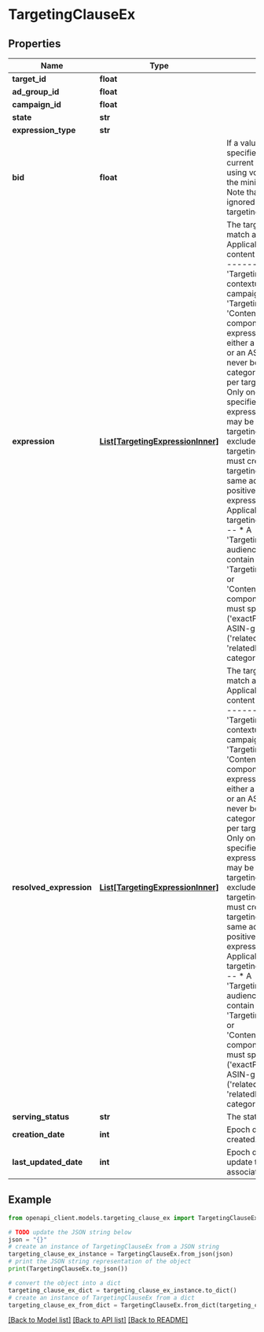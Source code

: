 # TargetingClauseEx


## Properties

Name | Type | Description | Notes
------------ | ------------- | ------------- | -------------
**target_id** | **float** |  | [optional] 
**ad_group_id** | **float** |  | [optional] 
**campaign_id** | **float** |  | [optional] 
**state** | **str** |  | [optional] 
**expression_type** | **str** |  | [optional] 
**bid** | **float** | If a value for &#x60;bid&#x60; is specified, it overrides the current adGroup bid. When using vcpm costType. $1 is the minimum bid for vCPM. Note that this field is ignored for negative targeting clauses. | [optional] 
**expression** | [**List[TargetingExpressionInner]**](TargetingExpressionInner.md) | The targeting expression to match against.  ------- Applicable to contextual or content targeting (T00020) ------- * A &#39;TargetingExpression&#39; in a contextual targeting campaign can contain &#39;TargetingPredicate&#39; or &#39;ContentTargetingPredicate&#39; components. * Contextual expressions must specify either a category predicate or an ASIN predicate, but never both. * Only one category may be specified per targeting expression. * Only one brand may be specified per targeting expression. * Only one asin may be specified per targeting expression. * To exclude a brand from a targeting expression you must create a negative targeting expression in the same ad group as the positive targeting expression.  ------- Applicable to audience targeting (T00030) ------- * A &#39;TargetingExpression&#39; in an audience campaign can contain &#39;TargetingPredicateNested&#39; or &#39;ContentTargetingPredicate&#39; components. * Expressions must specify ASIN-grain (&#39;exactProduct&#39;), manual ASIN-grain (&#39;relatedProducts&#39; or &#39;relatedProducts&#39;), or category-grain targeting. | [optional] 
**resolved_expression** | [**List[TargetingExpressionInner]**](TargetingExpressionInner.md) | The targeting expression to match against.  ------- Applicable to contextual or content targeting (T00020) ------- * A &#39;TargetingExpression&#39; in a contextual targeting campaign can contain &#39;TargetingPredicate&#39; or &#39;ContentTargetingPredicate&#39; components. * Contextual expressions must specify either a category predicate or an ASIN predicate, but never both. * Only one category may be specified per targeting expression. * Only one brand may be specified per targeting expression. * Only one asin may be specified per targeting expression. * To exclude a brand from a targeting expression you must create a negative targeting expression in the same ad group as the positive targeting expression.  ------- Applicable to audience targeting (T00030) ------- * A &#39;TargetingExpression&#39; in an audience campaign can contain &#39;TargetingPredicateNested&#39; or &#39;ContentTargetingPredicate&#39; components. * Expressions must specify ASIN-grain (&#39;exactProduct&#39;), manual ASIN-grain (&#39;relatedProducts&#39; or &#39;relatedProducts&#39;), or category-grain targeting. | [optional] 
**serving_status** | **str** | The status of the target. | [optional] 
**creation_date** | **int** | Epoch date the target was created. | [optional] 
**last_updated_date** | **int** | Epoch date of the last update to any property associated with the target. | [optional] 

## Example

```python
from openapi_client.models.targeting_clause_ex import TargetingClauseEx

# TODO update the JSON string below
json = "{}"
# create an instance of TargetingClauseEx from a JSON string
targeting_clause_ex_instance = TargetingClauseEx.from_json(json)
# print the JSON string representation of the object
print(TargetingClauseEx.to_json())

# convert the object into a dict
targeting_clause_ex_dict = targeting_clause_ex_instance.to_dict()
# create an instance of TargetingClauseEx from a dict
targeting_clause_ex_from_dict = TargetingClauseEx.from_dict(targeting_clause_ex_dict)
```
[[Back to Model list]](../README.md#documentation-for-models) [[Back to API list]](../README.md#documentation-for-api-endpoints) [[Back to README]](../README.md)


